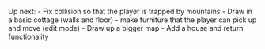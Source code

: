 Up next:
    - Fix collision so that the player is trapped by mountains
    - Draw in a basic cottage (walls and floor)
    - make furniture that the player can pick up and move (edit mode)
    - Draw up a bigger map
    - Add a house and return functionality


 
